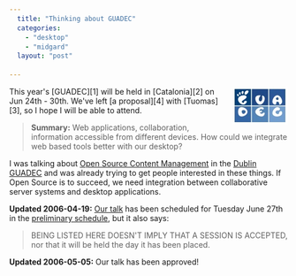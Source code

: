 ```yaml
---
  title: "Thinking about GUADEC"
  categories: 
    - "desktop"
    - "midgard"
  layout: "post"

---
```

<img src="/files/guadec.jpg" border="0" height="68" width="99" alt="GUADEC" style="float: right; margin-left: 8px;" />
This year's [GUADEC][1] will be held in [Catalonia][2] on Jun 24th - 30th. We've left [a proposal][4] with  [Tuomas][3], so I hope I will be able to attend.

>  __Summary:__ Web applications, collaboration, information accessible from different devices. How could we integrate web based tools better with our desktop?

I was talking about [Open Source Content Management][5] in the [Dublin][7] [GUADEC][6] and was already trying to get people interested in these things. If Open Source is to succeed, we need integration between collaborative server systems and desktop applications.

__Updated 2006-04-19:__ [Our talk][4] has been scheduled for Tuesday June 27th in the [preliminary schedule][8], but it also says:

> BEING LISTED HERE DOESN'T IMPLY THAT A SESSION IS ACCEPTED, nor that it will be held the day it has been placed.

__Updated 2006-05-05:__ Our talk has been approved!

[1]: http://guadec.org/GUADEC2006
[2]: http://en.wikipedia.org/wiki/Catalonia_%28autonomous_community%29
[3]: http://www.tigert.com/
[4]: http://guadec.org/node/248
[5]: http://www.nehmer.net/~bergie/guadec-2003/
[6]: http://2003.guadec.org/
[7]: http://www.routamc.org/gallery/european-2003/?startfrom=48
[8]: http://guadec.org/GUADEC2006/schedule